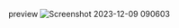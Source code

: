 preview
![Screenshot 2023-12-09 090603](https://github.com/sacar6t9/dynamic-table-with-data-fetching/assets/101989036/9b095b17-14b8-4282-b4af-77ca32e58c68)

